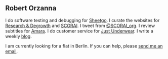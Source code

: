 ## Robert Orzanna 
I do software testing and debugging for [Sheetgo](http://sheetgo.com/). I curate the websites for [Research & Degrowth](http://degrowth.org) and [SCORAI](http://scorai.org). I tweet from [@SCORAI_org](https://twitter.com/SCORAI_org). I review subtitles for [Amara](http://amara.org). I do customer service for [Just Underwear](http://justunderwear.de). I write a weekly [blog](https://orschiro.wordpress.com/).

I am currently looking for a flat in Berlin. If you can help, please [send me an email](https://orzanna.de/email.png).

